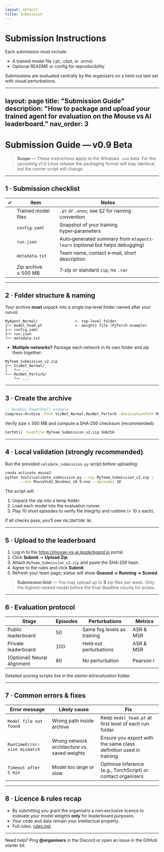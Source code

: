 ```yaml
---
layout: default
title: Submission
---
```


# Submission Instructions

Each submission must include:
- A trained model file (.pt, .ckpt, or .onnx)
- Optional README or config for reproducibility

Submissions are evaluated centrally by the organizers on a held-out test set with visual perturbations.

---

layout: page
title: "Submission Guide"
description: "How to package and upload your trained agent for evaluation on the Mouse vs AI leaderboard."
nav\_order: 3
-------------

# Submission Guide — v0.9 Beta

> **Scope** — These instructions apply to the Windows `.exe` beta. For the upcoming v1.0 Linux release the packaging format will stay identical, but the runner script will change.

---

## 1 · Submission checklist

| ✓ | Item                 | Notes                                                                       |
| - | -------------------- | --------------------------------------------------------------------------- |
|   | Trained model files  | `.pt` or `.onnx`; see §2 for naming convention                              |
|   | `config.yaml`        | Snapshot of your training hyper‑parameters                                  |
|   | `run.json`           | Auto‑generated summary from `mlagents-learn` (optional but helps debugging) |
|   | `metadata.txt`       | Team name, contact e‑mail, short description                                |
|   | Zip archive ≤ 500 MB | 7‑zip or standard `zip`; no `.rar`                                          |

---

## 2 · Folder structure & naming

Your archive **must** unpack into a single top‑level folder named after your run‑id:

```
MyAgent_Normal/                 <‑ top‑level folder
├── model_head.pt               <‑ weights file (PyTorch example)
├── config.yaml
├── run.json
└── metadata.txt
```

* **Multiple networks?** Package each network in its own folder and zip them
  together:

```
MyTeam_Submission_v2.zip
├── VisNet_Normal/
│   └── ...
└── ResNet_Perturb/
    └── ...
```

---

## 3 · Create the archive

```cmd
:: Windows PowerShell example
Compress-Archive -Path VisNet_Normal,ResNet_Perturb -DestinationPath MyTeam_Submission_v2.zip
```

Verify size ≤ 500 MB and compute a SHA‑256 checksum (recommended):

```cmd
CertUtil -hashfile MyTeam_Submission_v2.zip SHA256
```

---

## 4 · Local validation (strongly recommended)

Run the provided `validate_submission.py` script before uploading:

```cmd
conda activate mouse2
python tools\validate_submission.py --zip MyTeam_Submission_v2.zip \
       --env MouseVsAI_Windows_v0.9.exe --episodes 10
```

The script will:

1. Unpack the zip into a temp folder.
2. Load each model into the evaluation runner.
3. Play 10 short episodes to verify file integrity and runtime (< 10 s each).

If all checks pass, you’ll see `VALIDATION OK`.

---

## 5 · Upload to the leaderboard

1. Log in to the [https://mouse-vs-ai.](https://mouse-vs-ai.leaderboard.io)[*leaderboard*](https://mouse-vs-ai.leaderboard.io)[.io](https://mouse-vs-ai.leaderboard.io) portal.
2. Click **Submit** → **Upload Zip**.
3. Attach `MyTeam_Submission_v2.zip` and paste the SHA‑256 hash.
4. Agree to the rules and click **Submit**.
5. Refresh your team page; status will show **Queued → Running → Scored**.

> **Submission limit** — You may upload up to **3** zip files per week.
> Only the highest‑ranked model before the final deadline counts for prizes.

---

## 6 · Evaluation protocol

| Stage                       | Episodes | Perturbations               | Metrics   |
| --------------------------- | -------- | --------------------------- | --------- |
| Public leaderboard          | 50       | Same fog levels as training | ASR & MSR |
| Private leaderboard         | 100      | Held‑out perturbations      | ASR & MSR |
| (Optional) Neural alignment | 80       | No perturbation             | Pearson r |

Detailed scoring scripts live in the *starter‑kit/evaluation* folder.

---

## 7 · Common errors & fixes

| Error message                 | Likely cause                                 | Fix                                                               |
| ----------------------------- | -------------------------------------------- | ----------------------------------------------------------------- |
| `Model file not found`        | Wrong path inside archive                    | Keep `model_head.pt` at first level of each run folder            |
| `RuntimeError: size mismatch` | Wrong network architecture vs. saved weights | Ensure you export with the same class definition used in training |
| `Timeout after 5 min`         | Model too large or slow                      | Optimise inference (e.g., TorchScript) or contact organisers      |

---

## 8 · Licence & rules recap

* By submitting you grant the organisers a non‑exclusive licence to evaluate your model weights **only** for leaderboard purposes.
* Your code and data remain your intellectual property.
* Full rules: [rules.md](rules.html).

---

Need help? Ping **@organisers** in the Discord or open an issue in the GitHub starter kit.



